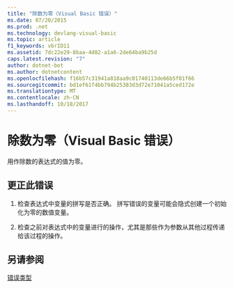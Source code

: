 ```yaml
---
title: "除数为零（Visual Basic 错误）"
ms.date: 07/20/2015
ms.prod: .net
ms.technology: devlang-visual-basic
ms.topic: article
f1_keywords: vbrID11
ms.assetid: 7dc22e29-8baa-4d82-a1a6-2de64ba9b25d
caps.latest.revision: "7"
author: dotnet-bot
ms.author: dotnetcontent
ms.openlocfilehash: f16b57c31941a818aa9c01740113de66b5f01f66
ms.sourcegitcommit: bd1ef61f4bb794b25383d3d72e71041a5ced172e
ms.translationtype: MT
ms.contentlocale: zh-CN
ms.lasthandoff: 10/18/2017
---
```

# <a name="division-by-zero-visual-basic-error"></a>除数为零（Visual Basic 错误）
用作除数的表达式的值为零。  
  
## <a name="to-correct-this-error"></a>更正此错误  
  
1.  检查表达式中变量的拼写是否正确。 拼写错误的变量可能会隐式创建一个初始化为零的数值变量。  
  
2.  检查之前对表达式中的变量进行的操作，尤其是那些作为参数从其他过程传递给该过程的操作。  
  
## <a name="see-also"></a>另请参阅  
 [错误类型](../../visual-basic/programming-guide/language-features/error-types.md)
